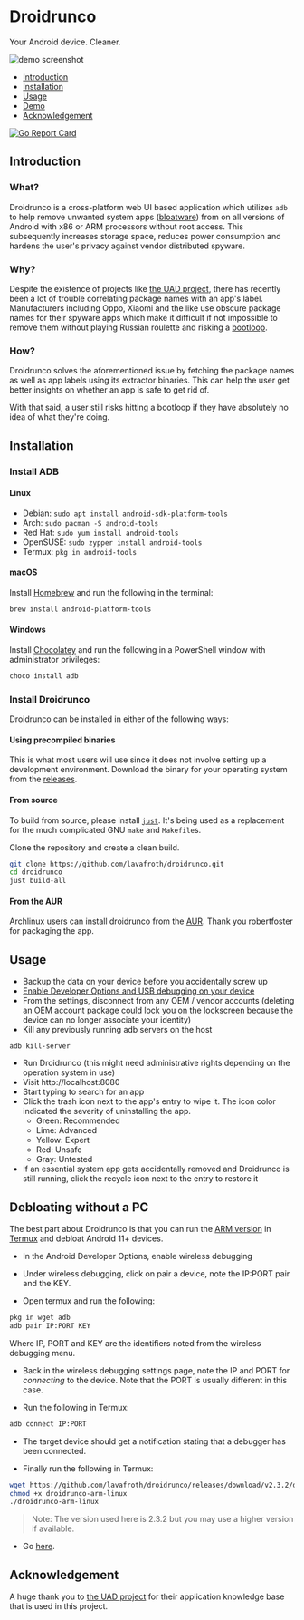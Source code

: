 # Droidrunco
Your Android device. Cleaner.

![demo screenshot](screenshots/demo.png)

- [Introduction](https://github.com/lavafroth/droidrunco#Introduction)
- [Installation](https://github.com/lavafroth/droidrunco#Installation)
- [Usage](https://github.com/lavafroth/droidrunco#Usage)
- [Demo](https://odysee.com/@lavafroth:d/droidrunco_wireless_debugging:d)
- [Acknowledgement](https://github.com/lavafroth/droidrunco#Acknowledgement)

[![Go Report Card](https://goreportcard.com/badge/github.com/lavafroth/droidrunco)](https://goreportcard.com/report/github.com/lavafroth/debloatplusplus)

## Introduction

### What?

Droidrunco is a cross-platform web UI based application which utilizes `adb` to help
remove unwanted system apps ([bloatware](https://en.wikipedia.org/wiki/Software_bloat)) from
on all versions of Android with x86 or ARM processors without root access. This subsequently
increases storage space, reduces power consumption and hardens the user's privacy against
vendor distributed spyware.

### Why?

Despite the existence of projects like [the UAD project](https://github.com/0x192/Universal-Android-Debloater),
there has recently been a lot of trouble correlating package names with an app's label.
Manufacturers including Oppo, Xiaomi and the like use obscure package names for their spyware
apps which make it difficult if not impossible to remove them without playing Russian roulette
and risking a [bootloop](https://en.wikipedia.org/wiki/Bootloop).

### How?

Droidrunco solves the aforementioned issue by fetching the package names as well as app labels
using its extractor binaries. This can help the user get better insights on whether an app is
safe to get rid of.

With that said, a user still risks hitting a bootloop if they have absolutely
no idea of what they're doing.

## Installation

### Install ADB

#### Linux
- Debian: `sudo apt install android-sdk-platform-tools`
- Arch: `sudo pacman -S android-tools`
- Red Hat: `sudo yum install android-tools`
- OpenSUSE: `sudo zypper install android-tools`
- Termux: `pkg in android-tools`

#### macOS
Install [Homebrew](https://brew.sh/#install) and run the following in the terminal:    
```bash
brew install android-platform-tools
```

#### Windows
Install [Chocolatey](https://chocolatey.org/install#install-step2) and run the following in a PowerShell window with administrator privileges:
```powershell
choco install adb
```

### Install Droidrunco

Droidrunco can be installed in either of the following ways:

#### Using precompiled binaries
This is what most users will use since it does not involve setting up a development environment. Download the binary for your operating system from the [releases](https://github.com/lavafroth/droidrunco/releases).

#### From source

To build from source, please install [`just`](https://just.systems). It's being used as a replacement for the much complicated GNU `make` and `Makefile`s.

Clone the repository and create a clean build.

```bash
git clone https://github.com/lavafroth/droidrunco.git
cd droidrunco
just build-all
```

#### From the AUR

Archlinux users can install droidrunco from the [AUR](https://aur.archlinux.org/packages/droidrunco). Thank you robertfoster for packaging the app.

## Usage
- Backup the data on your device before you accidentally screw up
- [Enable Developer Options and USB debugging on your device](https://developer.android.com/studio/debug/dev-options#enable)
- From the settings, disconnect from any OEM / vendor accounts (deleting an OEM account package could lock you on the lockscreen because the device can no longer associate your identity)
- Kill any previously running adb servers on the host
```
adb kill-server
```
- Run Droidrunco (this might need administrative rights depending on the operation system in use)
- Visit http://localhost:8080
- Start typing to search for an app
- Click the trash icon next to the app's entry to wipe it. The icon color indicated the severity of uninstalling the app.
  - Green: Recommended
  - Lime: Advanced
  - Yellow: Expert
  - Red: Unsafe
  - Gray: Untested
- If an essential system app gets accidentally removed and Droidrunco is still running, click the recycle icon next to the entry to restore it

## Debloating without a PC

The best part about Droidrunco is that you can run the [ARM version](https://github.com/lavafroth/droidrunco/releases/latest) in [Termux](https://termux.dev/en/) and debloat Android 11+ devices.

- In the Android Developer Options, enable wireless debugging
- Under wireless debugging, click on pair a device, note the IP:PORT pair and the KEY.

- Open termux and run the following:

```sh
pkg in wget adb
adb pair IP:PORT KEY
```

Where IP, PORT and KEY are the identifiers noted from the wireless debugging menu.

- Back in the wireless debugging settings page, note the IP and PORT for _connecting_ to the device.
Note that the PORT is usually different in this case.

- Run the following in Termux:

```sh
adb connect IP:PORT
```

- The target device should get a notification stating that a debugger has been connected.

- Finally run the following in Termux:

```sh
wget https://github.com/lavafroth/droidrunco/releases/download/v2.3.2/droidrunco-arm-linux
chmod +x droidrunco-arm-linux
./droidrunco-arm-linux
```

> Note: The version used here is 2.3.2 but you may use a higher version if available.

- Go [here](http://localhost:8080).

## Acknowledgement
A huge thank you to [the UAD project](https://github.com/0x192/Universal-Android-Debloater) for their application knowledge base that is used in this project.
